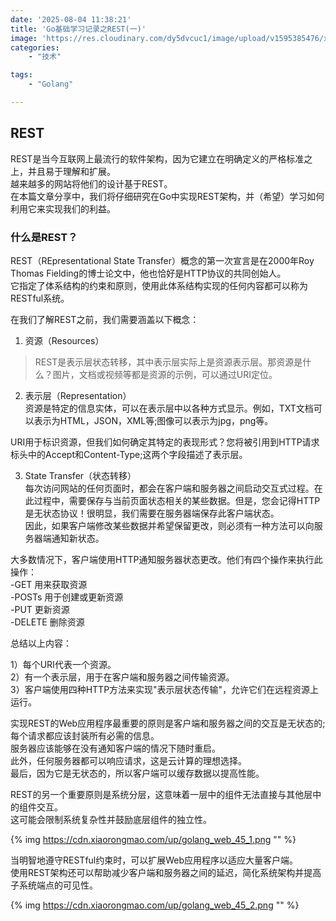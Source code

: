 ```yaml
---
date: '2025-08-04 11:38:21'
title: 'Go基础学习记录之REST(一)'
image: 'https://res.cloudinary.com/dy5dvcuc1/image/upload/v1595385476/xiaorongmao/golang.jpg'
categories:
    - "技术"

tags:
    - "Golang"

---
```


## REST

REST是当今互联网上最流行的软件架构，因为它建立在明确定义的严格标准之上，并且易于理解和扩展。  
越来越多的网站将他们的设计基于REST。  
在本篇文章分享中，我们将仔细研究在Go中实现REST架构，并（希望）学习如何利用它来实现我们的利益。

### 什么是REST？

REST（REpresentational State Transfer）概念的第一次宣言是在2000年Roy Thomas Fielding的博士论文中，他也恰好是HTTP协议的共同创始人。  
它指定了体系结构的约束和原则，使用此体系结构实现的任何内容都可以称为RESTful系统。

在我们了解REST之前，我们需要涵盖以下概念：

1. 资源（Resources）

> REST是表示层状态转移，其中表示层实际上是资源表示层。那资源是什么？图片，文档或视频等都是资源的示例，可以通过URI定位。

2. 表示层（Representation）  
资源是特定的信息实体，可以在表示层中以各种方式显示。例如，TXT文档可以表示为HTML，JSON，XML等;图像可以表示为jpg，png等。

URI用于标识资源，但我们如何确定其特定的表现形式？您将被引用到HTTP请求标头中的Accept和Content-Type;这两个字段描述了表示层。

3. State Transfer（状态转移）  
每次访问网站的任何页面时，都会在客户端和服务器之间启动交互式过程。在此过程中，需要保存与当前页面状态相关的某些数据。但是，您会记得HTTP是无状态协议！很明显，我们需要在服务器端保存此客户端状态。  
因此，如果客户端修改某些数据并希望保留更改，则必须有一种方法可以向服务器端通知新状态。

大多数情况下，客户端使用HTTP通知服务器状态更改。他们有四个操作来执行此操作：  
-GET 用来获取资源  
-POSTs 用于创建或更新资源  
-PUT 更新资源  
-DELETE 删除资源

总结以上内容：

1）每个URI代表一个资源。  
2）有一个表示层，用于在客户端和服务器之间传输资源。  
3）客户端使用四种HTTP方法来实现"表示层状态传输"，允许它们在远程资源上运行。

实现REST的Web应用程序最重要的原则是客户端和服务器之间的交互是无状态的;  
每个请求都应该封装所有必需的信息。  
服务器应该能够在没有通知客户端的情况下随时重启。  
此外，任何服务器都可以响应请求，这是云计算的理想选择。  
最后，因为它是无状态的，所以客户端可以缓存数据以提高性能。

REST的另一个重要原则是系统分层，这意味着一层中的组件无法直接与其他层中的组件交互。  
这可能会限制系统复杂性并鼓励底层组件的独立性。

{% img https://cdn.xiaorongmao.com/up/golang_web_45_1.png "" %}

当明智地遵守RESTful约束时，可以扩展Web应用程序以适应大量客户端。  
使用REST架构还可以帮助减少客户端和服务器之间的延迟，简化系统架构并提高子系统端点的可见性。

{% img https://cdn.xiaorongmao.com/up/golang_web_45_2.png "" %}

